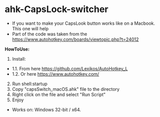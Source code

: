 # ahk-CapsLock-switcher
- If you want to make your CapsLook button works like on a Macbook. This one will help
- Part of the code was taken from the https://www.autohotkey.com/boards/viewtopic.php?t=24012

**HowToUse:**
1. Install:
- 1.1. From here https://github.com/Lexikos/AutoHotkey_L
- 1.2. Or here https://www.autohotkey.com/
2. Run shell:startup
3. Copy "capsSwitch_macOS.ahk" file to the directory
4. Right click on the file and select "Run Script"
5. Enjoy

- Works on:
Windows 32-bit / x64.
